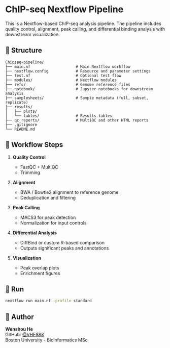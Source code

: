 # ChIP-seq Nextflow Pipeline

This is a Nextflow-based ChIP-seq analysis pipeline. The pipeline includes quality control, alignment, peak calling, and differential binding analysis with downstream visualization.

## 📁 Structure

```
Chipseq-pipeline/
├── main.nf                    # Main Nextflow workflow
├── nextflow.config            # Resource and parameter settings
├── test.nf                    # Optional test flow
├── modules/                   # Nextflow modules
├── refs/                      # Genome reference files
├── notebook/                  # Jupyter notebooks for downstream analysis
├── samplesheets/              # Sample metadata (full, subset, replicate)
├── results/
│   ├── plots/
│   └── tables/                # Results tables 
├── qc_reports/                # MultiQC and other HTML reports
├── .gitignore
└── README.md
```


## 🔁 Workflow Steps
1. **Quality Control**  
   - FastQC + MultiQC  
   - Trimming

2. **Alignment**  
   - BWA / Bowtie2 alignment to reference genome  
   - Deduplication and filtering

3. **Peak Calling**  
   - MACS3 for peak detection  
   - Normalization for input controls

4. **Differential Analysis**  
   - DiffBind or custom R-based comparison  
   - Outputs significant peaks and annotations

5. **Visualization**  
   - Peak overlap plots  
   - Enrichment figures  

## 🚀 Run
```bash
nextflow run main.nf -profile standard
```

## 👤 Author

**Wenshou He**  
GitHub: [@VHE888](https://github.com/VHE888)  
Boston University - Bioinformatics MSc

